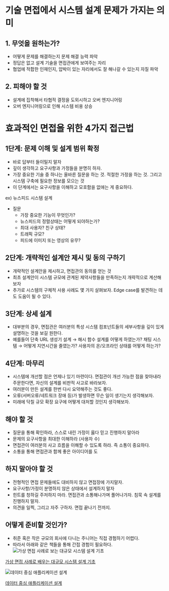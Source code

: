 # 기술 면접에서 시스템 설계 문제가 가지는 의미

## 1. 무엇을 원하는가?

- 어떻게 문제를 해결하는지 문제 해결 능력 파악
- 정답은 없고 설계 기술을 면접관에게 보여주는 자리
- 협업에 적합한 인재인지, 압박이 있는 자리에서도 잘 해나갈 수 있는지 자질 파악

## 2. 피해야 할 것

- 설계에 집착해서 타협적 결정을 도외시하고 오버 엔지니어링
- 오버 엔지니어링으로 인해 시스템 비용 상승

# 효과적인 면접을 위한 4가지 접근법

## 1단계: 문제 이해 및 설계 범위 확정

- 바로 답부터 들이밀지 말자
- 깊이 생각하고 요구사항과 가정들을 분명히 하자.
- 가장 중요한 기술 중 하나는 올바른 질문을 하는 것. 적절한 가정을 하는 것. 그리고 시스템 구축에 필요한 정보를 모으는 것
- 이 단계에서는 요구사항을 이해하고 모호함을 없애는 게 중요하다.

ex) 뉴스피드 시스템 설계

- 질문
    - 가장 중요한 기능이 무엇인가?
    - 뉴스피드의 정렬상태는 어떻게 되야하는가?
    - 최대 사용자? 친구 상태?
    - 트래픽 규모?
    - 피드에 이미지 또는 영상의 유무?

## 2단계: 개략적인 설계안 제시 및 동의 구하기

- 개략적인 설계안을 제시하고, 면접관의 동의를 얻는 것
- 최초 설계안이 시스템 규모에 관계된 제약사항들을 만족하는지 개략적으로 계산해보자
- 추가로 시스템의 구체적 사용 사례도 몇 가지 살펴보자. Edge case를 발견하는 데도 도움이 될 수 있다.

## 3단계: 상세 설계

- 대부분의 경우, 면접관은 여러분의 특성 시스템 컴포넌트들의 세부사항을 깊이 있게 설명하는 것을 보길 원한다.
- 예를들어
  단축 URL 생성기 설계 → 해시 함수 설계를 어떻게 하였는가?
  채팅 시스템 → 어떻게 지연시간을 줄였는가? 사용자의 온/오프라인 상태를 어떻게 하는가?

## 4단계: 마무리

- 시스템에 개선할 점은 언제나 있기 마련이다. 면접관이 개선 가능한 점을 찾아내라 주문한다면, 자신의 설계를 비판적 사고로 바라보자.
- 여러분이 만든 설계를 한번 다시 요약해주는 것도 좋다.
- 오류(서버오류/네트워크 장애 등)가 발생하면 무슨 일이 생기는지 생각해보자.
- 미래에 닥칠 규모 확장 요구에 어떻게 대처할 것인지 생각해보자.

## 해야 할 것

- 질문을 통해 확인하라, 스스로 내린 가정이 옳다 믿고 진행하지 말아라
- 문제의 요구사항을 최대한 이해하라 (사용자 수)
- 면접관이 여러분의 사고 흐름을 이해할 수 있도록 하라. 즉 소통이 중요하다.
- 소통을 통해 면접관과 함께 좋은 아이디어를 도

## 하지 말아야 할 것

- 전형적인 면접 문제들에도 대비하지 않고 면접장에 가지말자.
- 요구사항/가정이 분명하지 않은 상태에서 설계하지 말자
- 힌트를 청하길 주저하지 마라. 면접관과 소통해나가며 풀어나가자. 침묵 속 설계를 진행하지 말자.
- 의견을 일찍, 그리고 자주 구하자. 면접 끝나기 전까지.

## 어떻게 준비할 것인가?

- 취준 혹은 작은 규모의 회사에 다니는 주니어는 직접 경험하기 어렵다.
- 따라서 아래와 같은 책들을 통해 간접 경험이 필요하다.
![가상 면접 사례로 보는 대규모 시스템 설계 기초](https://contents.kyobobook.co.kr/sih/fit-in/458x0/pdt/9788966263158.jpg)

[가상 면접 사례로 배우는 대규모 시스템 설계 기초](https://product.kyobobook.co.kr/detail/S000001033116)

![데이터 중심 애플리케이션 설계](https://contents.kyobobook.co.kr/sih/fit-in/458x0/pdt/9791158390983.jpg)

[데이터 중심 애플리케이션 설계](https://product.kyobobook.co.kr/detail/S000001766328)